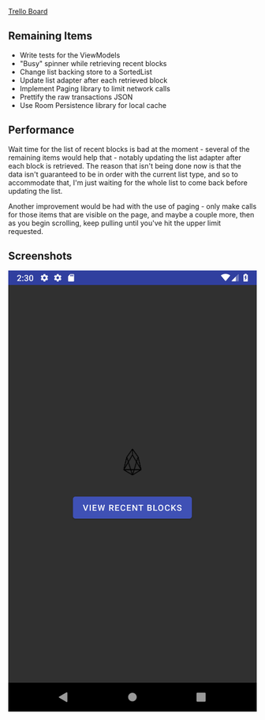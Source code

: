 [Trello Board](https://trello.com/b/OWZRAP5j/blockone)

## Remaining Items
 - Write tests for the ViewModels
 - "Busy" spinner while retrieving recent blocks
 - Change list backing store to a SortedList
 - Update list adapter after each retrieved block
 - Implement Paging library to limit network calls
 - Prettify the raw transactions JSON
 - Use Room Persistence library for local cache

## Performance
Wait time for the list of recent blocks is bad at the moment - several of the remaining items would help that - notably updating the list adapter after each block is retrieved. The reason that isn't being done now is that the data isn't guaranteed to be in order with the current list type, and so to accommodate that, I'm just waiting for the whole list to come back before updating the list.

Another improvement would be had with the use of paging - only make calls for those items that are visible on the page, and maybe a couple more, then as you begin scrolling, keep pulling until you've hit the upper limit requested.

## Screenshots
![Home Screen](https://github.com/jkane001/BlockOne/blob/master/assets/screen_1.png)
<!--stackedit_data:
eyJoaXN0b3J5IjpbLTE4NDAyOTYyMDIsLTE5NjYxODE0MzgsLT
Q5MjAwMDY5OSwxODA5NTQzODQ0LDk4Mzg1OTA3NiwyNTM2MTY5
M119
-->